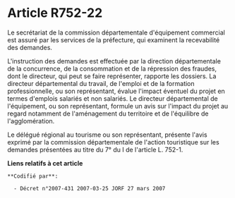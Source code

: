# Article R752-22

Le secrétariat de la commission départementale d'équipement commercial est assuré par les services de la préfecture, qui
examinent la recevabilité des demandes.

L'instruction des demandes est effectuée par la direction départementale de la concurrence, de la consommation et de la
répression des fraudes, dont le directeur, qui peut se faire représenter, rapporte les dossiers. La directeur départemental
du travail, de l'emploi et de la formation professionnelle, ou son représentant, évalue l'impact éventuel du projet en termes
d'emplois salariés et non salariés. Le directeur départemental de l'équipement, ou son représentant, formule un avis sur
l'impact du projet au regard notamment de l'aménagement du territoire et de l'équilibre de l'agglomération.

Le délégué régional au tourisme ou son représentant, présente l'avis exprimé par la commission départementale de l'action
touristique sur les demandes présentées au titre du 7° du I de l'article L. 752-1.

**Liens relatifs à cet article**

	**Codifié par**:

	  - Décret n°2007-431 2007-03-25 JORF 27 mars 2007

